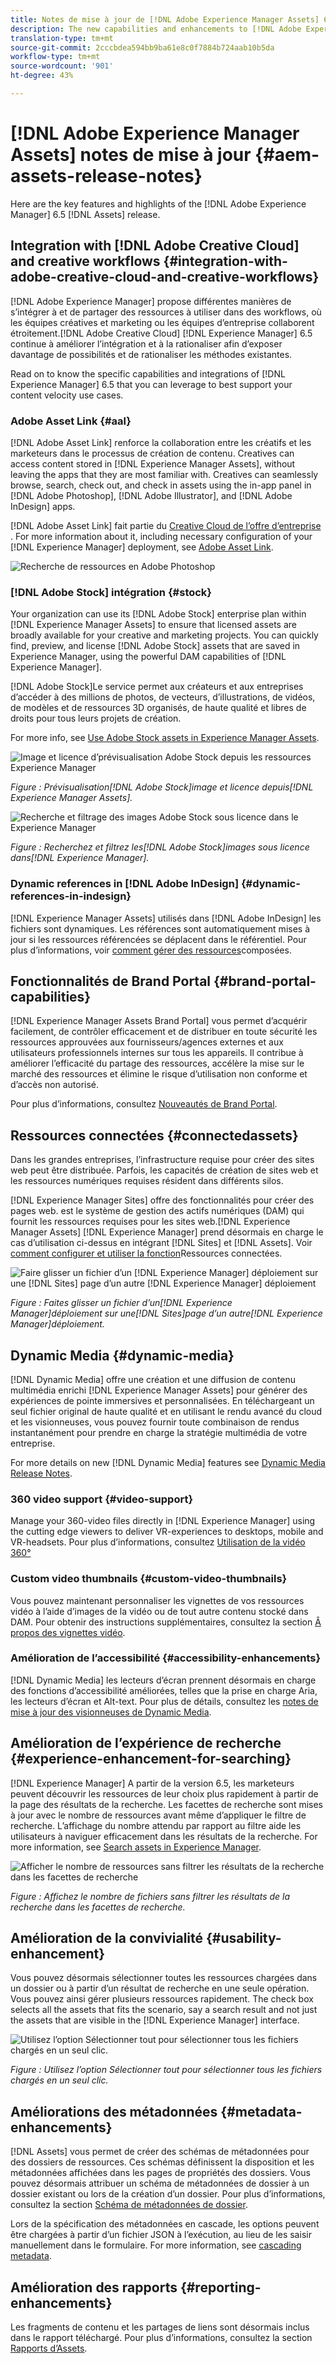 ```yaml
---
title: Notes de mise à jour de [!DNL Adobe Experience Manager Assets] 6.5.
description: The new capabilities and enhancements to [!DNL Adobe Experience Manager] 6.5 [!DNL Assets].
translation-type: tm+mt
source-git-commit: 2cccbdea594bb9ba61e8c0f7884b724aab10b5da
workflow-type: tm+mt
source-wordcount: '901'
ht-degree: 43%

---
```



# [!DNL Adobe Experience Manager Assets] notes de mise à jour {#aem-assets-release-notes}

Here are the key features and highlights of the [!DNL Adobe Experience Manager] 6.5 [!DNL Assets] release.

## Integration with [!DNL Adobe Creative Cloud] and creative workflows {#integration-with-adobe-creative-cloud-and-creative-workflows}

[!DNL Adobe Experience Manager] propose différentes manières de s’intégrer à et de partager des ressources à utiliser dans des workflows, où les équipes créatives et marketing ou les équipes d’entreprise collaborent étroitement.[!DNL Adobe Creative Cloud] [!DNL Experience Manager] 6.5 continue à améliorer l’intégration et à la rationaliser afin d’exposer davantage de possibilités et de rationaliser les méthodes existantes. 

Read on to know the specific capabilities and integrations of [!DNL Experience Manager] 6.5 that you can leverage to best support your content velocity use cases.

### Adobe Asset Link {#aal}

[!DNL Adobe Asset Link] renforce la collaboration entre les créatifs et les marketeurs dans le processus de création de contenu. Creatives can access content stored in [!DNL Experience Manager Assets], without leaving the apps that they are most familiar with. Creatives can seamlessly browse, search, check out, and check in assets using the in-app panel in [!DNL Adobe Photoshop], [!DNL Adobe Illustrator], and [!DNL Adobe InDesign] apps.

[!DNL Adobe Asset Link] fait partie du [Creative Cloud de l’offre d’entreprise](https://www.adobe.com/creativecloud/business/enterprise.html) . For more information about it, including necessary configuration of your [!DNL Experience Manager] deployment, see [Adobe Asset Link](https://helpx.adobe.com/fr/enterprise/using/adobe-asset-link.html).

![Recherche de ressources en Adobe Photoshop](assets/asset_search_photoshop.png)

### [!DNL Adobe Stock] intégration {#stock}

Your organization can use its [!DNL Adobe Stock] enterprise plan within [!DNL Experience Manager Assets] to ensure that licensed assets are broadly available for your creative and marketing projects. You can quickly find, preview, and license [!DNL Adobe Stock] assets that are saved in Experience Manager, using the powerful DAM capabilities of [!DNL Experience Manager].

[!DNL Adobe Stock]Le service permet aux créateurs et aux entreprises d’accéder à des millions de photos, de vecteurs, d’illustrations, de vidéos, de modèles et de ressources 3D organisés, de haute qualité et libres de droits pour tous leurs projets de création. 

For more info, see [Use Adobe Stock assets in Experience Manager Assets](/help/assets/aem-assets-adobe-stock.md).

![Image et licence d’prévisualisation Adobe Stock depuis les ressources Experience Manager](assets/stock_image_preview_license_options.png)

*Figure : Prévisualisation[!DNL Adobe Stock]image et licence depuis[!DNL Experience Manager Assets].*

![Recherche et filtrage des images Adobe Stock sous licence dans le Experience Manager](assets/aem-search-filters2.jpg)

*Figure : Recherchez et filtrez les[!DNL Adobe Stock]images sous licence dans[!DNL Experience Manager].*

### Dynamic references in [!DNL Adobe InDesign] {#dynamic-references-in-indesign}

[!DNL Experience Manager Assets] utilisés dans [!DNL Adobe InDesign] les fichiers sont dynamiques. Les références sont automatiquement mises à jour si les ressources référencées se déplacent dans le référentiel. Pour plus d’informations, voir [comment gérer des ressources](/help/assets/managing-linked-subassets.md)composées.

## Fonctionnalités de Brand Portal {#brand-portal-capabilities}

[!DNL Experience Manager Assets Brand Portal] vous permet d’acquérir facilement, de contrôler efficacement et de distribuer en toute sécurité les ressources approuvées aux fournisseurs/agences externes et aux utilisateurs professionnels internes sur tous les appareils. Il contribue à améliorer l’efficacité du partage des ressources, accélère la mise sur le marché des ressources et élimine le risque d’utilisation non conforme et d’accès non autorisé.

Pour plus d’informations, consultez [Nouveautés de Brand Portal](https://helpx.adobe.com/experience-manager/brand-portal/using/whats-new.html).

## Ressources connectées {#connectedassets}

Dans les grandes entreprises, l’infrastructure requise pour créer des sites web peut être distribuée. Parfois, les capacités de création de sites web et les ressources numériques requises résident dans différents silos.

[!DNL Experience Manager Sites] offre des fonctionnalités pour créer des pages web.  est le système de gestion des actifs numériques (DAM) qui fournit les ressources requises pour les sites web.[!DNL Experience Manager Assets] [!DNL Experience Manager] prend désormais en charge le cas d’utilisation ci-dessus en intégrant [!DNL Sites] et [!DNL Assets]. Voir [comment configurer et utiliser la fonction](/help/assets/use-assets-across-connected-assets-instances.md)Ressources connectées.

![Faire glisser un fichier d’un [!DNL Experience Manager] déploiement sur une [!DNL Sites] page d’un autre [!DNL Experience Manager] déploiement](assets/connected-assets-drag-and-drop-only.gif)

*Figure : Faites glisser un fichier d’un[!DNL Experience Manager]déploiement sur une[!DNL Sites]page d’un autre[!DNL Experience Manager]déploiement.*

## Dynamic Media {#dynamic-media}

[!DNL Dynamic Media] offre une création et une diffusion de contenu multimédia enrichi [!DNL Experience Manager Assets] pour générer des expériences de pointe immersives et personnalisées. En téléchargeant un seul fichier original de haute qualité et en utilisant le rendu avancé du cloud et les visionneuses, vous pouvez fournir toute combinaison de rendus instantanément pour prendre en charge la stratégie multimédia de votre entreprise.

For more details on new [!DNL Dynamic Media] features see [Dynamic Media Release Notes](https://docs.adobe.com/content/help/en/dynamic-media-developer-resources/release-notes/s7rn2017.html).

### 360 video support {#video-support}

Manage your 360-video files directly in [!DNL Experience Manager] using the cutting edge viewers to deliver VR-experiences to desktops, mobile and VR-headsets. Pour plus d’informations, consultez [Utilisation de la vidéo 360°](/help/assets/360-video.md)

### Custom video thumbnails {#custom-video-thumbnails}

Vous pouvez maintenant personnaliser les vignettes de vos ressources vidéo à l’aide d’images de la vidéo ou de tout autre contenu stocké dans DAM. Pour obtenir des instructions supplémentaires, consultez la section [Ȃ propos des vignettes vidéo](/help/assets/video.md#about-video-thumbnails-in-dynamic-media-scene-mode).

### Amélioration de l’accessibilité {#accessibility-enhancements}

[!DNL Dynamic Media] les lecteurs d’écran prennent désormais en charge des fonctions d’accessibilité améliorées, telles que la prise en charge Aria, les lecteurs d’écran et Alt-text. Pour plus de détails, consultez les [notes de mise à jour des visionneuses de Dynamic Media](https://docs.adobe.com/content/help/fr-FR/dynamic-media-developer-resources/library/home.html).

## Amélioration de l’expérience de recherche {#experience-enhancement-for-searching}

[!DNL Experience Manager] A partir de la version 6.5, les marketeurs peuvent découvrir les ressources de leur choix plus rapidement à partir de la page des résultats de la recherche. Les facettes de recherche sont mises à jour avec le nombre de ressources avant même d’appliquer le filtre de recherche. L’affichage du nombre attendu par rapport au filtre aide les utilisateurs à naviguer efficacement dans les résultats de la recherche. For more information, see [Search assets in Experience Manager](../assets/search-assets.md).

![Afficher le nombre de ressources sans filtrer les résultats de la recherche dans les facettes de recherche](/help/assets/assets/asset_search_results_in_facets_filters.png)

*Figure : Affichez le nombre de fichiers sans filtrer les résultats de la recherche dans les facettes de recherche.*

## Amélioration de la convivialité {#usability-enhancement}

Vous pouvez désormais sélectionner toutes les ressources chargées dans un dossier ou à partir d’un résultat de recherche en une seule opération. Vous pouvez ainsi gérer plusieurs ressources rapidement. The check box selects all the assets that fits the scenario, say a search result and not just the assets that are visible in the [!DNL Experience Manager] interface.

![Utilisez l’option Sélectionner tout pour sélectionner tous les fichiers chargés en un seul clic.](assets/select-all-in-aem-assets.gif)

*Figure : Utilisez l’option Sélectionner tout pour sélectionner tous les fichiers chargés en un seul clic.*

## Améliorations des métadonnées {#metadata-enhancements}

[!DNL Assets] vous permet de créer des schémas de métadonnées pour des dossiers de ressources. Ces schémas définissent la disposition et les métadonnées affichées dans les pages de propriétés des dossiers. Vous pouvez désormais attribuer un schéma de métadonnées de dossier à un dossier existant ou lors de la création d’un dossier. Pour plus d’informations, consultez la section [Schéma de métadonnées de dossier](/help/assets/metadata-config.md#folder-metadata-schema).

Lors de la spécification des métadonnées en cascade, les options peuvent être chargées à partir d’un fichier JSON à l’exécution, au lieu de les saisir manuellement dans le formulaire. For more information, see [cascading metadata](/help/assets/metadata-schemas.md#cascading-metadata).

## Amélioration des rapports {#reporting-enhancements}

Les fragments de contenu et les partages de liens sont désormais inclus dans le rapport téléchargé. Pour plus d’informations, consultez la section [Rapports d’Assets](/help/assets/asset-reports.md).
